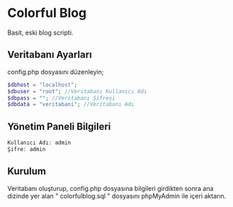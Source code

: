 # Colorful Blog
Basit, eski blog scripti. 


## Veritabanı Ayarları

config.php dosyasını düzenleyin;
```php
$dbhost = "localhost";
$dbuser = "root"; //Veritabanı Kullanıcı Adı
$dbpass = ""; //Veritabanı Şifresi
$dbdata = "veritabani"; //Veritabanı Adı
```

## Yönetim Paneli Bilgileri
```php
Kullanıcı Adı: admin
Şifre: admin
```
## Kurulum

Veritabanı oluşturup, config.php dosyasına bilgileri girdikten sonra ana dizinde yer alan " colorfulblog.sql " dosyasını phpMyAdmin ile içeri aktarın.